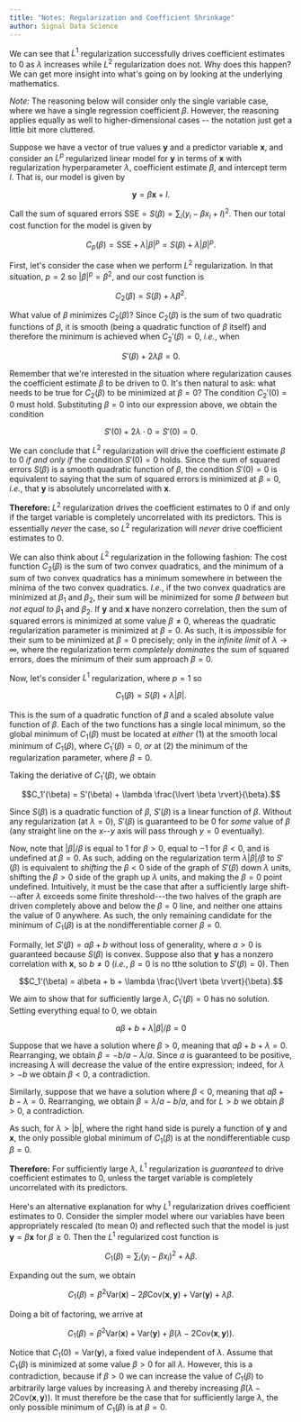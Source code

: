 ```yaml
---
title: "Notes: Regularization and Coefficient Shrinkage"
author: Signal Data Science
---
```


We can see that $L^1$ regularization successfully drives coefficient estimates to 0 as $\lambda$ increases while $L^2$ regularization does not. Why does this happen? We can get more insight into what's going on by looking at the underlying mathematics.

*Note:* The reasoning below will consider only the single variable case, where we have a single regression coefficient $\beta$. However, the reasoning applies equally as well to higher-dimensional cases -- the notation just get a little bit more cluttered.

Suppose we have a vector of true values $\textbf{y}$ and a predictor variable $\textbf{x}$, and consider an $L^p$ regularized linear model for $\textbf{y}$ in terms of $\textbf{x}$ with regularization hyperparameter $\lambda$, coefficient estimate $\beta$, and intercept term $I$. That is, our model is given by

$$\textbf{y} = \beta \textbf{x} + I.$$

Call the sum of squared errors $\mathrm{SSE} = S(\beta) = \sum_i \left(y_i - \beta x_i + I\right)^2$. Then our total cost function for the model is given by

$$C_p(\beta) = \mathrm{SSE} + \lambda \lvert \beta \rvert^p = S(\beta) + \lambda \lvert \beta \rvert^p.$$

First, let's consider the case when we perform $L^2$ regularization. In that situation, $p = 2$ so $\lvert \beta \rvert^p = \beta^2$, and our cost function is

$$C_2(\beta) = S(\beta) + \lambda \beta^2.$$

What value of $\beta$ minimizes $C_2(\beta)$? Since $C_2(\beta)$ is the sum of two quadratic functions of $\beta$, it is smooth (being a quadratic function of $\beta$ itself) and therefore the minimum is achieved when $C_2'(\beta) = 0$, *i.e.*, when

$$S'(\beta) + 2 \lambda \beta = 0.$$

Remember that we're interested in the situation where regularization causes the coefficient estimate $\beta$ to be driven to 0. It's then natural to ask: what needs to be true for $C_2(\beta)$ to be minimized at $\beta = 0$? The condition $C_2'(0) = 0$ must hold. Substituting $\beta = 0$ into our expression above, we obtain the condition

$$S'(0) + 2 \lambda \cdot 0 = S'(0) = 0.$$

We can conclude that $L^2$ regularization will drive the coefficient estimate $\beta$ to 0 *if and only if* the condition $S'(0) = 0$ holds. Since the sum of squared errors $S(\beta)$ is a smooth quadratic function of $\beta$, the condition $S'(0) = 0$ is equivalent to saying that the sum of squared errors is minimized at $\beta = 0$, *i.e.*, that $\textbf{y}$ is absolutely uncorrelated with $\textbf{x}$.

**Therefore:** $L^2$ regularization drives the coefficient estimates to 0 if and only if the target variable is completely uncorrelated with its predictors. This is essentially *never* the case, so $L^2$ regularization will *never* drive coefficient estimates to 0.

We can also think about $L^2$ regularization in the following fashion: The cost function $C_2(\beta)$ is the sum of two convex quadratics, and the minimum of a sum of two convex quadratics has a minimum somewhere in between the minima of the two convex quadratics. *I.e.*, if the two convex quadratics are minimized at $\beta_1$ and $\beta_2$, their sum will be minimized for some $\beta$ *between* but *not equal to* $\beta_1$ and $\beta_2$. If $\textbf{y}$ and $\textbf{x}$ have nonzero correlation, then the sum of squared errors is minimized at some value $\beta \ne 0$, whereas the quadratic regularization parameter is minimized at $\beta = 0$. As such, it is *impossible* for their sum to be minimized at $\beta = 0$ precisely; only in the *infinite limit* of $\lambda \to \infty$, where the regularization term *completely dominates* the sum of squared errors, does the minimum of their sum approach $\beta = 0$.

Now, let's consider $L^1$ regularization, where $p = 1$ so

$$C_1(\beta) = S(\beta) + \lambda \lvert \beta \rvert.$$

This is the sum of a quadratic function of $\beta$ and a scaled absolute value function of $\beta$. Each of the two functions has a single local minimum, so the global minimum of $C_1(\beta)$ must be located at *either* (1) at the smooth local minimum of $C_1(\beta)$, where $C_1'(\beta) = 0$, *or* at (2) the minimum of the regularization parameter, where $\beta = 0$.

Taking the deriative of $C_1'(\beta)$, we obtain

$$C_1'(\beta) = S'(\beta) + \lambda \frac{\lvert \beta \rvert}{\beta}.$$

Since $S(\beta)$ is a quadratic function of $\beta$, $S'(\beta)$ is a linear function of $\beta$. Without any regularization (at $\lambda = 0$), $S'(\beta)$ is guaranteed to be 0 for *some* value of $\beta$ (any straight line on the $x$--$y$ axis will pass through $y = 0$ eventually).

Now, note that $\lvert \beta \rvert / \beta$ is equal to 1 for $\beta > 0$, equal to $-1$ for $\beta < 0$, and is undefined at $\beta = 0$. As such, adding on the regularization term $\lambda \lvert \beta \rvert / \beta$ to $S'(\beta)$ is equivalent to *shifting* the $\beta < 0$ side of the graph of $S'(\beta)$ down $\lambda$ units, shifting the $\beta > 0$ side of the graph up $\lambda$ units, and making the $\beta = 0$ point undefined. Intuitively, it must be the case that after a sufficiently large shift---after $\lambda$ exceeds some finite threshold---the two halves of the graph are driven completely above and below the $\beta = 0$ line, and neither one attains the value of 0 anywhere. As such, the only remaining candidate for the minimum of $C_1(\beta)$ is at the nondifferentiable corner $\beta = 0$.

Formally, let $S'(\beta) = a\beta + b$ without loss of generality, where $a > 0$ is guaranteed because $S(\beta)$ is convex. Suppose also that $\textbf{y}$ has a nonzero correlation with $\textbf{x}$, so $b \ne 0$ (*i.e.*, $\beta = 0$ is no tthe solution to $S'(\beta) = 0$). Then 

$$C_1'(\beta) = a\beta + b + \lambda \frac{\lvert \beta \rvert}{\beta}.$$

We aim to show that for sufficiently large $\lambda$, $C_1'(\beta) = 0$ has no solution. Setting everything equal to 0, we obtain

$$a\beta + b + \lambda \lvert \beta \rvert / \beta = 0$$

Suppose that we have a solution where $\beta > 0$, meaning that $a\beta + b + \lambda = 0$. Rearranging, we obtain $\beta = -b/a -\lambda/a$. Since $a$ is guaranteed to be positive, increasing $\lambda$ will decrease the value of the entire expression; indeed, for $\lambda > -b$ we obtain $\beta < 0$, a contradiction.

Similarly, suppose that we have a solution where $\beta < 0$, meaning that $a\beta + b - \lambda = 0$. Rearranging, we obtain $\beta = \lambda/a - b/a$, and for $L > b$ we obtain $\beta > 0$, a contradiction.

As such, for $\lambda > \lvert b \rvert$, where the right hand side is purely a function of $\textbf{y}$ and $\textbf{x}$, the only possible global minimum of $C_1(\beta)$ is at the nondifferentiable cusp $\beta = 0$.

**Therefore:** For sufficiently large $\lambda$, $L^1$ regularization is *guaranteed* to drive coefficient estimates to 0, unless the target variable is completely uncorrelated with its predictors.

Here's an alternative explanation for why $L^1$ regularization drives coefficient estimates to 0. Consider the simpler model where our variables have been appropriately rescaled (to mean 0) and reflected such that the model is just $\textbf{y} = \beta \textbf{x}$ for $\beta \ge 0$. Then the $L^1$ regularized cost function is

$$C_1(\beta) = \sum_i \left( y_i - \beta x_i \right)^2 + \lambda \beta.$$

Expanding out the sum, we obtain

$$C_1(\beta) = \beta^2 \mathrm{Var}(\textbf{x}) - 2\beta \mathrm{Cov}(\textbf{x}, \textbf{y}) + \mathrm{Var}(\textbf{y}) + \lambda \beta.$$

Doing a bit of factoring, we arrive at

$$C_1(\beta) = \beta^2 \mathrm{Var}(\textbf{x}) + \mathrm{Var}(\textbf{y}) + \beta \left( \lambda - 2 \mathrm{Cov}(\textbf{x}, \textbf{y}) \right).$$

Notice that $C_1(0) = \mathrm{Var}(\textbf{y})$, a fixed value independent of $\lambda$. Assume that $C_1(\beta)$ is minimized at some value $\beta > 0$ for all $\lambda$. However, this is a contradiction, because if $\beta > 0$ we can increase the value of $C_1(\beta)$ to arbitrarily large values by increasing $\lambda$ and thereby increasing $\beta \left( \lambda - 2 \mathrm{Cov}(\textbf{x}, \textbf{y}) \right)$. It must therefore be the case that for sufficiently large $\lambda$, the only possible minimum of $C_1(\beta)$ is at $\beta = 0$.